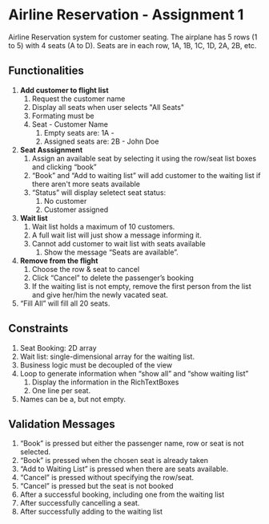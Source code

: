 # Airline Reservation - Assignment 1
Airline Reservation system for customer seating.
The airplane has 5 rows (1 to 5) with 4 seats (A to D).
Seats are in each row, 1A, 1B, 1C, 1D, 2A, 2B, etc.

## Functionalities
1. **Add customer to flight list**
    1. Request the customer name
    2. Display all seats when user selects "All Seats"
    3. Formating must be
    4. Seat - Customer Name
        1. Empty seats are: 1A -
        2. Assigned seats are: 2B - John Doe
2. **Seat Asssignment**
    1. Assign an available seat by selecting it using the row/seat list boxes and clicking “book”
    2. “Book” and “Add to waiting list” will add customer to the waiting list if there aren't more seats available
    3. “Status” will display seletect seat status:
        1. No customer
        2. Customer assigned
3. **Wait list**
    1. Wait list holds a maximum of 10 customers. 
    2. A full wait list will just show a message informing it.
    3. Cannot add customer to wait list with seats available
        1. Show the message “Seats are available”.
4. **Remove from the flight**
    1. Choose the row & seat to cancel
    2. Click “Cancel” to delete the passenger’s booking
    3. If the waiting list is not empty, remove the first person from the list and give her/him the newly vacated seat.
5. “Fill All” will fill all 20 seats. 

## Constraints
1. Seat Booking: 2D array
2. Wait list: single-dimensional array for the waiting list.
3. Business logic must be decoupled of the view
4. Loop to generate information when “show all” and “show waiting list”
    1. Display the information in the RichTextBoxes
    2. One line per seat.
5. Names can be a, but not empty.

## Validation Messages
1. “Book” is pressed but either the passenger name, row or seat is not selected.
2. “Book” is pressed when the chosen seat is already taken
3. “Add to Waiting List” is pressed when there are seats available.
4. “Cancel” is pressed without specifying the row/seat.
5. “Cancel” is pressed but the seat is not booked
6. After a successful booking, including one from the waiting list
7. After successfully cancelling a seat.
8. After successfully adding to the waiting list